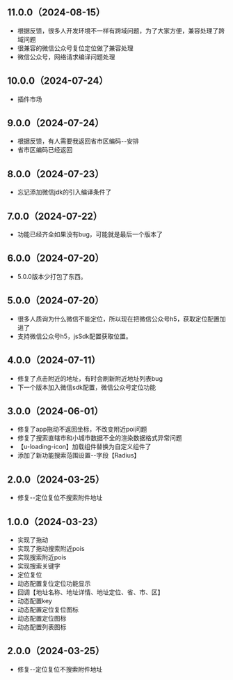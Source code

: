 ## 11.0.0（2024-08-15）
- 根据反馈，很多人开发环境不一样有跨域问题，为了大家方便，兼容处理了跨域问题
- 很兼容的微信公众号复位定位做了兼容处理
- 微信公众号，网络请求编译问题处理
## 10.0.0（2024-07-24）
- 插件市场
## 9.0.0（2024-07-24）
- 根据反馈，有人需要我返回省市区编码--安排
- 省市区编码已经返回
## 8.0.0（2024-07-23）
- 忘记添加微信jdk的引入编译条件了
## 7.0.0（2024-07-22）
- 功能已经齐全如果没有bug，可能就是最后一个版本了
## 6.0.0（2024-07-20）
- 5.0.0版本少打包了东西。
## 5.0.0（2024-07-20）
- 很多人质询为什么微信不能定位，所以现在把微信公众号h5，获取定位配置加进了
- 支持微信公众号h5，jsSdk配置获取位置。
## 4.0.0（2024-07-11）
- 修复了点击附近的地址，有时会刷新附近地址列表bug
- 下一个版本加入微信sdk配置，微信公众号定位功能
## 3.0.0（2024-06-01）
- 修复了app拖动不返回坐标，不改变附近poi问题
- 修复了搜索直辖市和小城市数据不全的渲染数据格式异常问题
- 【u-loading-icon】加载组件替换为自定义组件了
- 添加了新功能搜索范围设置--字段【Radius】
## 2.0.0（2024-03-25）
- 修复--定位复位不搜索附件地址
## 1.0.0（2024-03-23）
- 实现了拖动
- 实现了拖动搜索附近pois
- 实现搜索附近pois
- 实现搜索关键字
- 定位复位
- 动态配置复位定位功能显示
- 回调【地址名称、地址详情、地址定位、省、市、区】
- 动态配置key
- 动态配置定位复位图标
- 动态配置定位图标
- 动态配置列表图标
 ## 2.0.0（2024-03-25）
- 修复--定位复位不搜索附件地址
